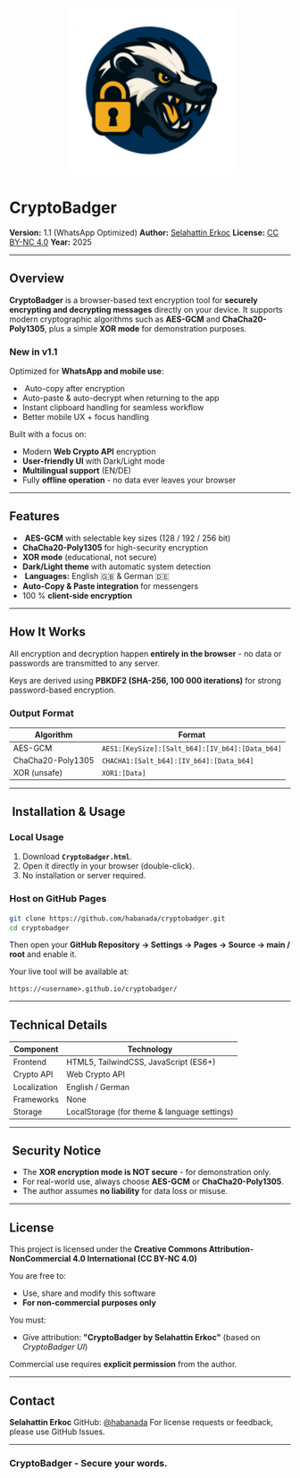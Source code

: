 <p align="center">
 <img src="https://raw.githubusercontent.com/habanada/CryptoBadger/refs/heads/main/CryptoBadger.png" alt="CryptoBadger Logo" width="300">
</p>

#  CryptoBadger

**Version:** 1.1 (WhatsApp Optimized) 
**Author:** [Selahattin Erkoc](https://github.com/habanada) 
**License:** [CC BY-NC 4.0](https://creativecommons.org/licenses/by-nc/4.0/) 
**Year:** 2025 

---

##  Overview

**CryptoBadger** is a browser-based text encryption tool for **securely encrypting and decrypting messages** directly on your device. 
It supports modern cryptographic algorithms such as **AES-GCM** and **ChaCha20-Poly1305**, plus a simple **XOR mode** for demonstration purposes. 

### New in v1.1
Optimized for **WhatsApp and mobile use**: 
- ️ Auto-copy after encryption 
-  Auto-paste & auto-decrypt when returning to the app 
-  Instant clipboard handling for seamless workflow 
-  Better mobile UX + focus handling 

Built with a focus on:
- Modern **Web Crypto API** encryption 
- **User-friendly UI** with Dark/Light mode 
- **Multilingual support** (EN/DE) 
- Fully **offline operation** - no data ever leaves your browser 

---

##  Features

- ️ **AES-GCM** with selectable key sizes (128 / 192 / 256 bit) 
-  **ChaCha20-Poly1305** for high-security encryption 
-  **XOR mode** (educational, not secure) 
-  **Dark/Light theme** with automatic system detection 
- ️ **Languages:** English 🇬🇧 & German 🇩🇪 
-  **Auto-Copy & Paste integration** for messengers 
-  100 % **client-side encryption**

---

##  How It Works

All encryption and decryption happen **entirely in the browser** - 
no data or passwords are transmitted to any server. 

Keys are derived using **PBKDF2 (SHA-256, 100 000 iterations)** for strong password-based encryption.

### Output Format

| Algorithm | Format |
|------------|--------|
| AES-GCM | `AES1:[KeySize]:[Salt_b64]:[IV_b64]:[Data_b64]` |
| ChaCha20-Poly1305 | `CHACHA1:[Salt_b64]:[IV_b64]:[Data_b64]` |
| XOR (unsafe) | `XOR1:[Data]` |

---

## ️ Installation & Usage

###  Local Usage
1. Download **`CryptoBadger.html`**. 
2. Open it directly in your browser (double-click). 
3. No installation or server required.

###  Host on GitHub Pages
```bash
git clone https://github.com/habanada/cryptobadger.git
cd cryptobadger
````

Then open your **GitHub Repository → Settings → Pages → Source → main / root** and enable it.

Your live tool will be available at:

```
https://<username>.github.io/cryptobadger/
```

---

##  Technical Details

| Component | Technology |
| ------------ | -------------------------------------------- |
| Frontend | HTML5, TailwindCSS, JavaScript (ES6+) |
| Crypto API | Web Crypto API |
| Localization | English / German |
| Frameworks | None |
| Storage | LocalStorage (for theme & language settings) |

---

## ️ Security Notice

* The **XOR encryption mode is NOT secure** - for demonstration only.
* For real-world use, always choose **AES-GCM** or **ChaCha20-Poly1305**.
* The author assumes **no liability** for data loss or misuse.

---

##  License

This project is licensed under the
**Creative Commons Attribution-NonCommercial 4.0 International (CC BY-NC 4.0)**

You are free to:

* Use, share and modify this software
* **For non-commercial purposes only**

You must:

* Give attribution:
 **"CryptoBadger by Selahattin Erkoc"**
 (based on *CryptoBadger UI*)

Commercial use requires **explicit permission** from the author.

---

##  Contact

**Selahattin Erkoc**
GitHub: [@habanada](https://github.com/habanada)
For license requests or feedback, please use GitHub Issues.

---

###  CryptoBadger - Secure your words.
